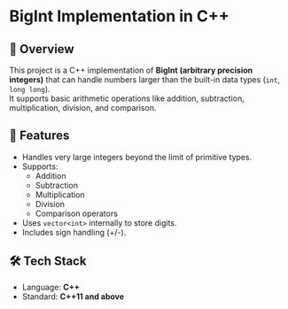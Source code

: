 # BigInt Implementation in C++

## 📌 Overview
This project is a C++ implementation of **BigInt (arbitrary precision integers)** that can handle numbers larger than the built-in data types (`int`, `long long`).  
It supports basic arithmetic operations like addition, subtraction, multiplication, division, and comparison.

## 🚀 Features
- Handles very large integers beyond the limit of primitive types.
- Supports:
  - Addition
  - Subtraction
  - Multiplication
  - Division
  - Comparison operators
- Uses `vector<int>` internally to store digits.
- Includes sign handling (+/-).

## 🛠️ Tech Stack
- Language: **C++**
- Standard: **C++11 and above**

